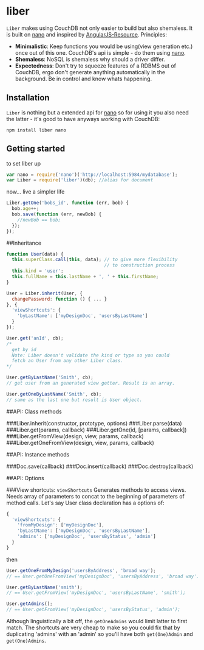liber
=====
`Liber` makes using CouchDB not only easier to build but also shemaless. It is built on [nano][nano] and inspired by [AngularJS-Resource][angular].
Principles:
* **Minimalistic**: Keep functions you would be using(view generation etc.) once out of this one. CouchDB's api is simple - do them using [nano][nano].
* **Shemaless**: NoSQL is shemaless why should a driver differ.
* **Expectedness**: Don't try to squeeze features of a RDBMS out of CouchDB, ergo don't generate anything automatically in the background. Be in control and know whats happening.

## Installation
`Liber` is nothing but a extended api for [nano][nano] so for using it you also need the latter - it's good to have anyways working with CouchDB:

`npm install liber nano`

## Getting started
to set liber up
``` js
var nano = require('nano')('http://localhost:5984/mydatabase');
var Liber = require('liber')(db); //alias for document
```
now... live a simpler life
``` js
Liber.getOne('bobs_id', function (err, bob) {
  bob.age++;
  bob.save(function (err, newBob) {
    //newBob == bob;
  });
});
```

##Inheritance
``` js
function User(data) {
  this.superClass.call(this, data); // to give more flexibility
                                    // to construction process
  this.kind = 'user';
  this.fullName = this.lastName + ', ' + this.firstName;
}

User = Liber.inherit(User, {
  changePassword: function () { ... }
}, {
  'viewShortcuts': {
    'byLastName': ['myDesignDoc', 'usersByLastName']
  }
});

User.get('anId', cb);
/*
  get by id
  Note: Liber doesn't validate the kind or type so you could
  fetch an User from any other Liber class.
*/

User.getByLastName('Smith', cb);
// get user from an generated view getter. Result is an array.

User.getOneByLastName('Smith', cb);
// same as the last one but result is User object.

```

##API: Class methods

###Liber.inherit(constructor, prototype, options)
###Liber.parse(data)
###Liber.get(params, callback)
###Liber.getOne(id, [params, callback])
###Liber.getFromView(design, view, params, callback)
###Liber.getOneFromView(design, view, params, callback)

##API: Instance methods

###Doc.save(callback)
###Doc.insert(callback)
###Doc.destroy(callback)

##API: Options

###View shortcuts: `viewShortcuts`
Generates methods to access views. Needs array of parameters to concat to the 
beginning of parameters of method calls.
Let's say User class declaration has a options of:
``` js
{
  'viewShortcuts': {
    'fromMyDesign': ['myDesignDoc'],
    'byLastName': ['myDesignDoc', 'usersByLastName'],
    'admins': ['myDesignDoc', 'usersByStatus', 'admin']
  }
}
```
then
``` js
User.getOneFromMyDesign('usersByAddress', 'broad way');
// == User.getOneFromView('myDesignDoc', 'usersByAddress', 'broad way');

User.getByLastName('smith');
// == User.getFromView('myDesignDoc', 'usersByLastName', 'smith');

User.getAdmins();
// == User.getFromView('myDesignDoc', 'usersByStatus', 'admin');
```
Although linguistically a bit off, the `getOneAdmins` would limit latter to first 
match. The shortcuts are very cheap to make so you could fix that by duplicating 
'admins' with an 'admin' so you'll have both `get(One)Admin` and `get(One)Admins`.



[npm]: http://npmjs.org
[nano]: http://github.com/dscape/nano
[angular]: http://angularjs.org
